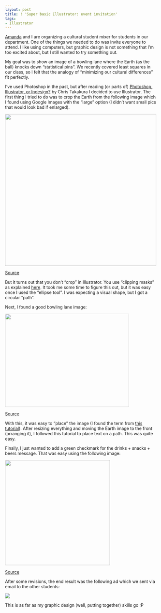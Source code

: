 ```yaml
---
layout: post
title: ! 'Super basic Illustrator: event invitation'
tags:
- Illustrator
---
```

<p><a href="http://www.biostat.jhsph.edu/people/student/mejia.shtml">Amanda</a> and I are organizing a cultural student mixer for students in our department. One of the things we needed to do was invite everyone to attend. I like using computers, but graphic design is not something that I&#8217;m too excited about, but I still wanted to try something out.</p>
<p>My goal was to show an image of a bowling lane where the Earth (as the ball) knocks down &#8220;statistical pins&#8221;. We recently covered least squares in our class, so I felt that the analogy of &#8220;minimizing our cultural differences&#8221; fit perfectly. </p>
<p>I&#8217;ve used Photoshop in the past, but after reading (or parts of) <a href="http://www.dreaminfinity.com/nocturne/2010/10/photoshop-illustrator-or-indesign/">Photoshop, Illustrator, or Indesign?</a> by Chris Takakura I decided to use Illustrator. The first thing I tried to do was to crop the Earth from the following image which I found using Google Images with the &#8220;large&#8221; option (I didn&#8217;t want small pics that would look bad if enlarged).</p>
<p><img height="500" src="http://eoimages.gsfc.nasa.gov/images/imagerecords/57000/57723/globe_west_2048.jpg" width="500"/></p>
<p><a href="http://eoimages.gsfc.nasa.gov/images/imagerecords/57000/57723/globe_west_2048.jpg">Source</a></p>
<p>But it turns out that you don&#8217;t &#8220;crop&#8221; in Illustrator. You use &#8220;clipping masks&#8221; as explained <a href="http://forums.adobe.com/thread/319423">here</a>. It took me some time to figure this out, but it was easy once I used the &#8220;ellipse tool&#8221;. I was expecting a visual shape, but I got a circular &#8220;path&#8221;.</p>
<p>Next, I found a good bowling lane image:</p>
<p><img height="307" src="http://hankmemoir.files.wordpress.com/2009/12/bowling-a-strike.jpg" width="410"/></p>
<p><a href="http://hankmemoir.files.wordpress.com/2009/12/bowling-a-strike.jpg">Source</a></p>
<p>With this, it was easy to &#8220;place&#8221; the image (I found the term from <a href="http://www.dreaminfinity.com/nocturne/tutorials/illustrator-tutorials/placing-images/">this tutorial</a>). After resizing everything and moving the Earth image to the front (arranging it), I followed this tutorial to place text on a path. This was quite easy. </p>
<p>Finally, I just wanted to add a green checkmark for the drinks + snacks + beers message. That was easy using the following image:</p>
<p><img height="346" src="http://usfchristine.files.wordpress.com/2011/04/checkmark.jpg" width="347"/></p>
<p><a href="http://usfchristine.files.wordpress.com/2011/04/checkmark.jpg">Source</a></p>
<p>After some revisions, the end result was the following ad which we sent via email to the other students:</p>
<p><img src="http://media.tumblr.com/tumblr_mbyi53wmXn1qfs0hy.png"/></p>
<p>This is as far as my graphic design (well, putting together) skills go :P</p>
